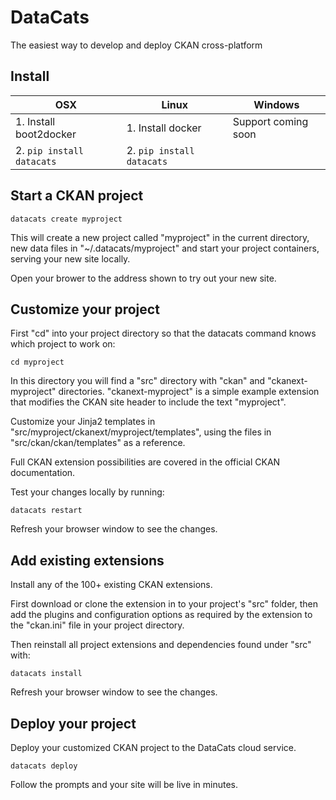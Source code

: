 # DataCats

The easiest way to develop and deploy CKAN cross-platform


## Install

OSX | Linux | Windows
--- | --- | ---
1. Install boot2docker | 1. Install docker | Support coming soon
2. `pip install datacats` | 2. `pip install datacats` |


## Start a CKAN project

```
datacats create myproject
```

This will create a new project called "myproject" in the current
directory, new data files in "~/.datacats/myproject" and start
your project containers, serving your new site locally.

Open your brower to the address shown to try out your new site.


## Customize your project

First "cd" into your project directory so that the
datacats command knows which project to work on:
```
cd myproject
```

In this directory you will find a "src"
directory with "ckan" and "ckanext-myproject" directories.
"ckanext-myproject" is a simple example extension that modifies the
CKAN site header to include the text "myproject".

Customize your Jinja2 templates in
"src/myproject/ckanext/myproject/templates", using
the files in "src/ckan/ckan/templates" as a reference.

Full CKAN extension possibilities are covered in the official CKAN
documentation.

Test your changes locally by running:
```
datacats restart
```

Refresh your browser window to see the changes.


## Add existing extensions

Install any of the 100+ existing CKAN extensions.

First download or clone the extension in to your project's "src" folder,
then add the plugins and configuration options as required by the extension
to the "ckan.ini" file in your project directory.

Then reinstall all project extensions and dependencies found under "src" with:
```
datacats install
```

Refresh your browser window to see the changes.


## Deploy your project

Deploy your customized CKAN project to the DataCats cloud service.
```
datacats deploy
```

Follow the prompts and your site will be live in minutes.

